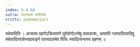 ```yaml
---
index: 6.4.68
sutra: वाऽन्यस्य संयोगादेः
vritti: padamanjari
---
```


  स्थेयादिति । अन्यस्य ग्रहणेऽक्रियमाणे पूर्वयोगोऽन्येषु सावकाशः, अयमपि ग्लायादित्यादिषु स्थेयादित्यत्रोभयप्रसङ्गे परत्वादयमेव विधिः स्यादित्यन्यस्य ग्रहणम् ॥